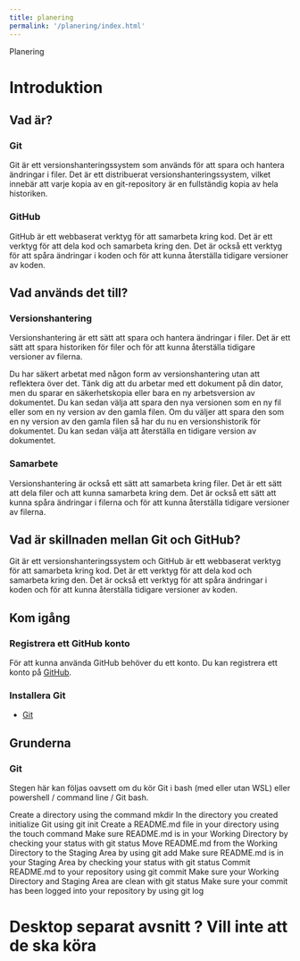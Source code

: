 ```yaml
---
title: planering
permalink: '/planering/index.html'
---
```


Planering

# Introduktion

## Vad är?

### Git

Git är ett versionshanteringssystem som används för att spara och hantera ändringar i filer. Det är ett distribuerat versionshanteringssystem, vilket innebär att varje kopia av en git-repository är en fullständig kopia av hela historiken.

### GitHub

GitHub är ett webbaserat verktyg för att samarbeta kring kod. Det är ett verktyg för att dela kod och samarbeta kring den. Det är också ett verktyg för att spåra ändringar i koden och för att kunna återställa tidigare versioner av koden.

## Vad används det till?

### Versionshantering

Versionshantering är ett sätt att spara och hantera ändringar i filer. Det är ett sätt att spara historiken för filer och för att kunna återställa tidigare versioner av filerna.

Du har säkert arbetat med någon form av versionshantering utan att reflektera över det. Tänk dig att du arbetar med ett dokument på din dator, men du sparar en säkerhetskopia eller bara en ny arbetsversion av dokumentet. Du kan sedan välja att spara den nya versionen som en ny fil eller som en ny version av den gamla filen. Om du väljer att spara den som en ny version av den gamla filen så har du nu en versionshistorik för dokumentet. Du kan sedan välja att återställa en tidigare version av dokumentet.

### Samarbete

Versionshantering är också ett sätt att samarbeta kring filer. Det är ett sätt att dela filer och att kunna samarbeta kring dem. Det är också ett sätt att kunna spåra ändringar i filerna och för att kunna återställa tidigare versioner av filerna.

## Vad är skillnaden mellan Git och GitHub?

Git är ett versionshanteringssystem och GitHub är ett webbaserat verktyg för att samarbeta kring kod. Det är ett verktyg för att dela kod och samarbeta kring den. Det är också ett verktyg för att spåra ändringar i koden och för att kunna återställa tidigare versioner av koden.

## Kom igång 

### Registrera ett GitHub konto

För att kunna använda GitHub behöver du ett konto. Du kan registrera ett konto på [GitHub](https://github.com).

### Installera Git

* [Git](https://git-scm.com/)
<!-- 
### Installera GitHub Desktop

* [GitHub Desktop](https://desktop.github.com/) -->

## Grunderna

### Git

Stegen här kan följas oavsett om du kör Git i bash (med eller utan WSL) eller powershell / command line / Git bash.

 Create a directory using the command mkdir
 In the directory you created initialize Git using git init
 Create a README.md file in your directory using the touch command
 Make sure README.md is in your Working Directory by checking your status with git status
 Move README.md from the Working Directory to the Staging Area by using git add
 Make sure README.md is in your Staging Area by checking your status with git status
 Commit README.md to your repository using git commit
 Make sure your Working Directory and Staging Area are clean with git status
 Make sure your commit has been logged into your repository by using git log


# Desktop separat avsnitt ? Vill inte att de ska köra

 <!-- ### GitHub desktop

Skapa och initialisera ett repository med GitHub desktop.

{% image "content/images/github-desktop-create-new.png", "GitHub desktop - Initialize repository" %}

* Skapa ett nytt repository med namnet grunderna
* Klicka på "Initialize this repository with a README"
* Klicka på "Create repository"

{% image "content/images/github-desktop-repo-new.png", "GitHub desktop - New repository" %}

Ditt repo är skapat och ändringarna, skapa readme är redan committade.

I det här steget så är repositoryt skapat och det finns en README.md fil i det. Det finns också en commit som är skapad och som är committad till repositoryt.
Det du nu kan göra med GitHub (till skillnad från Git) är att pusha dina ändringar till GitHub.

Det gör du genom att klicka på den blå knappen i GitHub desktop som heter "Publish repository". 

I dialogrutan som kommer upp så kan du välja att publicera ditt repository till GitHub. Du väljer där repositoryts namn och synlighet, om det ska vara public eller private.

{% image "content/images/github-desktop-publish-repo.png", "GitHub desktop - Publish repository" %}

När repositoryt är publicerat så syns det på GitHub och du kan välja att öppna det i din webbläsare genom att klicka på View on GitHub. -->
